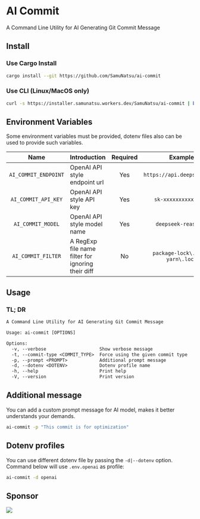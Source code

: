 # AI Commit

A Command Line Utility for AI Generating Git Commit Message

## Install

### Use Cargo Install

```sh
cargo install --git https://github.com/SamuNatsu/ai-commit
```

### Use CLI (Linux/MacOS only)

```sh
curl -s https://installer.samunatsu.workers.dev/SamuNatsu/ai-commit | bash
```

## Environment Variables

Some environment variables must be provided, dotenv files also can be used to provide such variables.

|         Name         | Introduction                                      | Required |              Example              |                    Default                     |
| :------------------: | :------------------------------------------------ | :------: | :-------------------------------: | :--------------------------------------------: |
| `AI_COMMIT_ENDPOINT` | OpenAI API style endpoint url                     |   Yes    |    `https://api.deepseek.com/`    |                       -                        |
| `AI_COMMIT_API_KEY`  | OpenAI API style API key                          |   Yes    |       `sk-xxxxxxxxxxxxxxx`        |                       -                        |
|  `AI_COMMIT_MODEL`   | OpenAI API style model name                       |   Yes    |        `deepseek-reasoner`        |                       -                        |
|  `AI_COMMIT_FILTER`  | A RegExp file name filter for ignoring their diff |    No    | `package-lock\.json\| yarn\.lock` | See [here](./src/includes/default_filters.txt) |

## Usage

### TL; DR

```txt
A Command Line Utility for AI Generating Git Commit Message

Usage: ai-commit [OPTIONS]

Options:
  -v, --verbose                    Show verbose message
  -t, --commit-type <COMMIT_TYPE>  Force using the given commit type
  -p, --prompt <PROMPT>            Additional prompt message
  -d, --dotenv <DOTENV>            Dotenv profile name
  -h, --help                       Print help
  -V, --version                    Print version
```

## Additional message

You can add a custom prompt message for AI model, makes it better understands your demands.

```sh
ai-commit -p "This commit is for optimization"
```

## Dotenv profiles

You can use different dotenv file by passing the `-d|--dotenv` option.  
Command below will use `.env.openai` as profile:

```sh
ai-commit -d openai
```

## Sponsor

<a href="https://www.buymeacoffee.com/snrainiar"><img src="https://img.buymeacoffee.com/button-api/?text=Buy me a coffee&emoji=&slug=snrainiar&button_colour=FF5F5F&font_colour=ffffff&font_family=Cookie&outline_colour=000000&coffee_colour=FFDD00" /></a>
